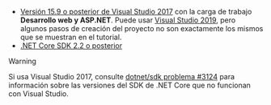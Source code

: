 * [Versión 15.9 o posterior de Visual Studio 2017](https://visualstudio.microsoft.com/downloads/) con la carga de trabajo **Desarrollo web y ASP.NET**. Puede usar [Visual Studio 2019](https://visualstudio.microsoft.com/downloads/?utm_medium=microsoft&utm_source=docs.microsoft.com&utm_campaign=inline+link&utm_content=download+vs2019), pero algunos pasos de creación del proyecto no son exactamente los mismos que se muestran en el tutorial.
* [.NET Core SDK 2.2 o posterior](https://dotnet.microsoft.com/download/dotnet-core)

> [!WARNING]
> Si usa Visual Studio 2017, consulte [dotnet/sdk problema #3124](https://github.com/dotnet/sdk/issues/3124) para información sobre las versiones del SDK de .NET Core que no funcionan con Visual Studio.
